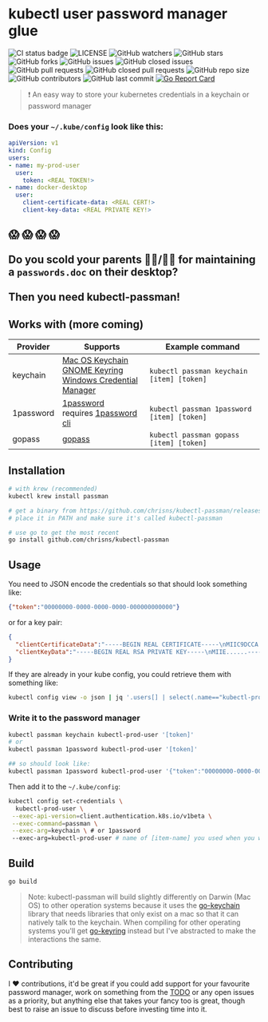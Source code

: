 # kubectl user password manager glue

![CI status badge](https://github.com/chrisns/kubectl-passman/workflows/CI%20Pipeline/badge.svg) 
![LICENSE](https://img.shields.io/github/license/chrisns/kubectl-passman) 
![GitHub watchers](https://img.shields.io/github/watchers/chrisns/kubectl-passman?style) 
![GitHub stars](https://img.shields.io/github/stars/chrisns/kubectl-passman) 
![GitHub forks](https://img.shields.io/github/forks/chrisns/kubectl-passman) 
![GitHub issues](https://img.shields.io/github/issues-raw/chrisns/kubectl-passman) 
![GitHub closed issues](https://img.shields.io/github/issues-closed-raw/chrisns/kubectl-passman) 
![GitHub pull requests](https://img.shields.io/github/issues-pr-raw/chrisns/kubectl-passman) 
![GitHub closed pull requests](https://img.shields.io/github/issues-pr-closed-raw/chrisns/kubectl-passman) 
![GitHub repo size](https://img.shields.io/github/repo-size/chrisns/kubectl-passman) 
![GitHub contributors](https://img.shields.io/github/contributors/chrisns/kubectl-passman)
![GitHub last commit](https://img.shields.io/github/last-commit/chrisns/kubectl-passman) 
[![Go Report Card](https://goreportcard.com/badge/github.com/chrisns/kubectl-passman)](https://goreportcard.com/report/github.com/chrisns/kubectl-passman)

 > :heavy_exclamation_mark: An easy way to store your kubernetes credentials in a keychain or password manager

### Does your `~/.kube/config` look like this:

```yaml
apiVersion: v1
kind: Config
users:
- name: my-prod-user
  user:
    token: <REAL TOKEN!>
- name: docker-desktop
  user:
    client-certificate-data: <REAL CERT!>
    client-key-data: <REAL PRIVATE KEY!>
```

## :scream: :scream: :scream: :scream:<br/><br/>Do you scold your parents :man_teacher:/:woman_teacher: for maintaining a `passwords.doc` on their desktop? <br/><br/> Then you need kubectl-passman!

## Works with (more coming)

Provider | Supports | Example command 
--- | --- | ---
keychain | [Mac OS Keychain](https://support.apple.com/en-gb/guide/keychain-access/kyca1083/mac) <br> [GNOME Keyring](https://wiki.gnome.org/Projects/GnomeKeyring) <br> [Windows Credential Manager](http://blogs.msdn.com/b/visualstudioalm/archive/2015/12/08/announcing-the-git-credential-manager-for-windows-1-0.aspx) | `kubectl passman keychain [item] [token]`
1password | [1password](https://1password.com/) <br> requires [1password cli](https://1password.com/downloads/command-line/) | `kubectl passman 1password [item] [token]`
gopass | [gopass](https://www.gopass.pw/) | `kubectl passman gopass [item] [token]`

## Installation

```bash
# with krew (recommended)
kubectl krew install passman

# get a binary from https://github.com/chrisns/kubectl-passman/releases/latest
# place it in PATH and make sure it's called kubectl-passman

# use go to get the most recent
go install github.com/chrisns/kubectl-passman
```

## Usage

You need to JSON encode the credentials so that should look something like:

```json
{"token":"00000000-0000-0000-0000-000000000000"}
```

or for a key pair:

```json
{
  "clientCertificateData":"-----BEGIN REAL CERTIFICATE-----\nMIIC9DCCA.......-----END CERTIFICATE-----",
  "clientKeyData":"-----BEGIN REAL RSA PRIVATE KEY-----\nMIIE......-----END REAL RSA PRIVATE KEY-----"
}
```

If they are already in your kube config, you could retrieve them with something like:

```bash
kubectl config view -o json | jq '.users[] | select(.name=="kubectl-prod-user") | .user' -c
```

### Write it to the password manager

```bash
kubectl passman keychain kubectl-prod-user '[token]'
# or
kubectl passman 1password kubectl-prod-user '[token]'

## so should look like:
kubectl passman 1password kubectl-prod-user '{"token":"00000000-0000-0000-0000-000000000000"}'

```

Then add it to the `~/.kube/config`:

```bash
kubectl config set-credentials \
  kubectl-prod-user \
 --exec-api-version=client.authentication.k8s.io/v1beta \
 --exec-command=passman \
 --exec-arg=keychain \ # or 1password
 --exec-arg=kubectl-prod-user # name of [item-name] you used when you wrote to the password manager
```

## Build

``` bash
go build
```
> Note: kubectl-passman will build slightly differently on Darwin (Mac OS) to other operation systems because it uses the [go-keychain](https://github.com/keybase/go-keychain) library that needs libraries that only exist on a mac so that it can natively talk to the keychain. When compiling for other operating systems you'll get [go-keyring](https://github.com/zalando/go-keyring) instead but I've abstracted to make the interactions the same.

## Contributing

I :heart: contributions, it'd be great if you could add support for your favourite password manager, work on something from the [TODO](#TODO) or any open issues as a priority, but anything else that takes your fancy too is great, though best to raise an issue to discuss before investing time into it.

